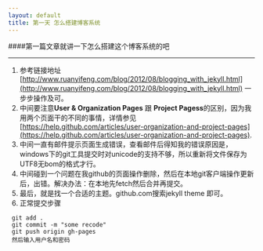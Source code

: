 ```yaml
---
layout: default
title: 第一天 怎么搭建博客系统
---
```




####第一篇文章就讲一下怎么搭建这个博客系统的吧

------------

1. 参考链接地址 [http://www.ruanyifeng.com/blog/2012/08/blogging_with_jekyll.html](http://www.ruanyifeng.com/blog/2012/08/blogging_with_jekyll.html) 一步步操作及可。
2. 中间要注意**User & Organization Pages** 跟 **Project Pagess**的区别，因为我用两个页面干的不同的事情，详情参见[https://help.github.com/articles/user-organization-and-project-pages](https://help.github.com/articles/user-organization-and-project-pages).
3. 中间一直有邮件提示页面生成错误，查看邮件后得知我的错误原因是，windows下的git工具提交时对unicode的支持不够，所以重新将文件保存为UTF8无bom的格式才行。
4. 中间碰到一个问题在我github的页面操作删除，然后在本地git客户端操作更新后，出错。解决办法：在本地先fetch然后合并再提交。
5. 最后，就是找一个合适的主题。github.com搜索jekyll theme 即可。
6. 正常提交步骤

```
 git add .
 git commit -m "some recode"
 git push origin gh-pages
 然后输入用户名和密码
```